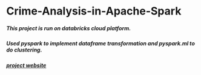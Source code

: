 # Crime-Analysis-in-Apache-Spark

##### This project is run on databricks cloud platform.
##### Used pyspark to implement dataframe transformation and pyspark.ml to do clustering.

##### [project website](https://databricks-prod-cloudfront.cloud.databricks.com/public/4027ec902e239c93eaaa8714f173bcfc/1037216036181840/1477859349102122/3987463957853092/latest.html) 
